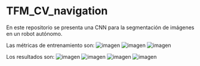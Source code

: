 # TFM_CV_navigation
En este repositorio se presenta una CNN para la segmentación de imágenes en un robot autónomo.

Las métricas de entrenamiento son:
![imagen](https://user-images.githubusercontent.com/20390219/234169447-9c0f9dd2-7d72-48a3-9775-51ad81c3be70.png)
![imagen](https://user-images.githubusercontent.com/20390219/234169458-fbae784c-a299-4a4f-9ded-ed8ff1fa1e4c.png)
![imagen](https://user-images.githubusercontent.com/20390219/234169466-39530b25-5f38-4422-b4f0-9285b4f350ab.png)

Los resultados son:
![imagen](https://user-images.githubusercontent.com/20390219/234169512-6ae1ebfa-a30e-46f2-a952-fbae735de000.png)
![imagen](https://user-images.githubusercontent.com/20390219/234169666-4aa447d6-cdea-4acc-b896-8d67aef34159.png)
![imagen](https://user-images.githubusercontent.com/20390219/234169674-d40bfbbb-ada8-4c1c-9bda-8de92140cb84.png)
![imagen](https://user-images.githubusercontent.com/20390219/234169680-3a06f8b9-54ee-402b-9182-7f2a61357b8d.png)
